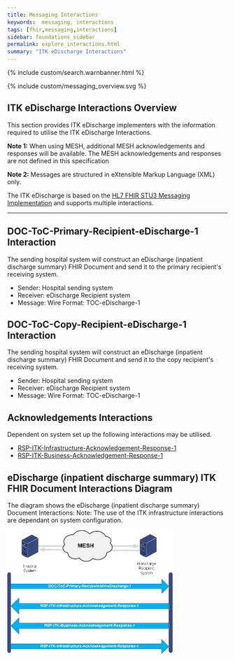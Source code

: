 ```yaml
---
title: Messaging Interactions
keywords:  messaging, interactions
tags: [fhir,messaging,interactions]
sidebar: foundations_sidebar
permalink: explore_interactions.html
summary: "ITK eDischarge Interactions"
---
```


{% include custom/search.warnbanner.html %}

{% include custom/messaging_overview.svg %}

## ITK eDischarge Interactions Overview ##
This section provides ITK eDischarge implementers with the information required to utilise the ITK eDischarge Interactions.

**Note 1:** When using MESH, additional MESH acknowledgements and responses will be available.  The MESH acknowledgements and responses are not defined in this specification

**Note 2:** Messages are structured in eXtensible Markup Language (XML) only.

The ITK eDischarge is based on the [HL7 FHIR STU3 Messaging Implementation](http://hl7.org/fhir/messaging.html) and supports multiple interactions. 

---------
## DOC-ToC-Primary-Recipient-eDischarge-1 Interaction ##

The sending hospital system will construct an eDischarge (inpatient discharge summary) FHIR Document and send it to the primary recipient's receiving system.

- Sender: Hospital sending system
- Receiver: eDischarge Recipient system
- Message: Wire Format: TOC-eDischarge-1

## DOC-ToC-Copy-Recipient-eDischarge-1 Interaction ##

The sending hospital system will construct an eDischarge (inpatient discharge summary) FHIR Document and send it to the copy recipient's receiving system. 

- Sender: Hospital sending system
- Receiver: eDischarge Recipient system
- Message: Wire Format: TOC-eDischarge-1

## Acknowledgements Interactions ##

Dependent on system set up the following interactions may be utilised.


- <a href="https://nhsconnect.github.io/ITK3-FHIR-Messaging-Distribution/explore_interactions.html#rsp-itk-infrastructure-acknowledgement-response-1-interaction" target="_blank">RSP-ITK-Infrastructure-Acknowledgement-Response-1</a>
- <a href="https://nhsconnect.github.io/ITK3-FHIR-Messaging-Distribution/explore_interactions.html#rsp-itk-business-acknowledgement-response-1-interactions" target="_blank">RSP-ITK-Business-Acknowledgement-Response-1</a>

## eDischarge (inpatient discharge summary) ITK FHIR Document Interactions Diagram  ##

The diagram shows the eDischarge (inpatient discharge summary) Document Interactions: Note: The use of the ITK infrastructure interactions are dependant on system configuration.  


<img src="images/explore/ITK-eDischarge-FHIRInteractions.png" style="width:75%;max-width: 75%;">












